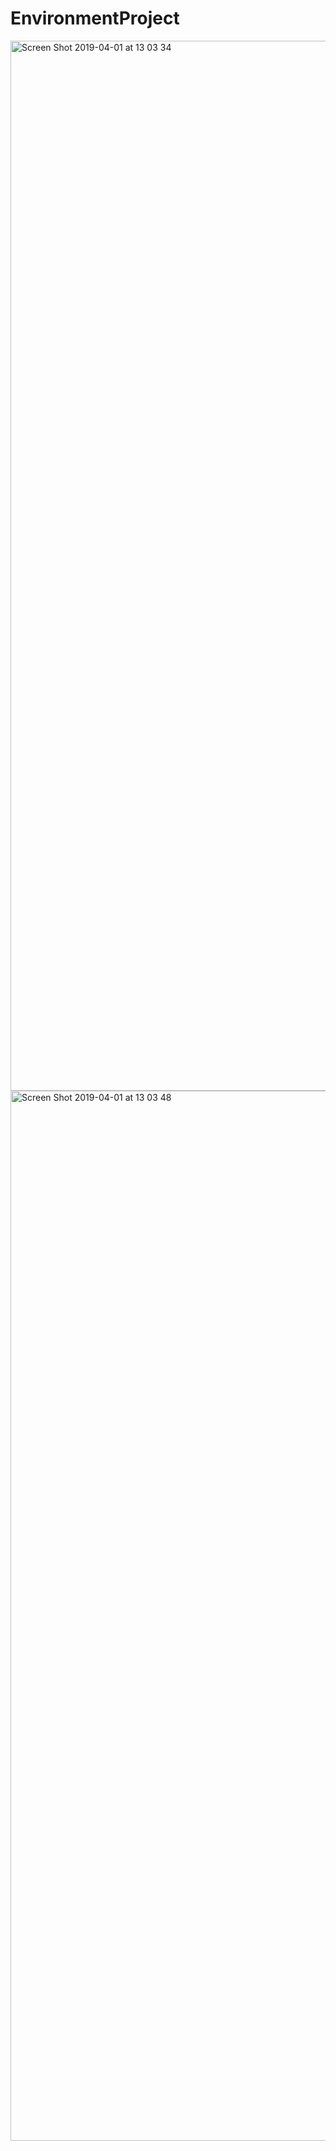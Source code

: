# EnvironmentProject

<img width="1680" alt="Screen Shot 2019-04-01 at 13 03 34" src="https://user-images.githubusercontent.com/33228440/55319947-b2917380-547e-11e9-9524-e7ffd00d460b.png">


<img width="1680" alt="Screen Shot 2019-04-01 at 13 03 48" src="https://user-images.githubusercontent.com/33228440/55319992-ca68f780-547e-11e9-8049-f94bc90c0d20.png">
